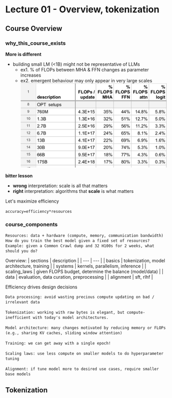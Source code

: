 # Lecture 01 - Overview, tokenization
## Course Overview
### why_this_course_exists
**More is different**
* building small LM (<1B) might not be representative of LLMs
    * ex1. % of FLOPs between MHA & FFN changes as parameter increases
    * ex2. emergent behaviour may only appear in very large scales
![img](./figs/Fe1DRg0XkAQ2aiA.jpeg)

**bitter lesson**
* **wrong** interpretation: scale is all that matters
* **right** interpretation: algorithms that **scale** is what matters

Let's maximize efficiency

`accuracy=efficiency*resources`

### course_components
```
Resources: data + hardware (compute, memory, communication bandwidth)
How do you train the best model given a fixed set of resources?
Example: given a Common Crawl dump and 32 H100s for 2 weeks, what should you do?
```

Overview:
| sections | description |
| --- | --- |
| basics | tokenization, model architecture, training |
| systems | kernels, parallelism, inference |
| scaling_laws | given FLOPS budget, determine the balance (model/data) |
| data | evaluation, data curation, preprocessing |
| alignment | sft, rlhf |


Efficiency drives design decisions
```
Data processing: avoid wasting precious compute updating on bad / irrelevant data
    
Tokenization: working with raw bytes is elegant, but compute-inefficient with today's model architectures.
    
Model architecture: many changes motivated by reducing memory or FLOPs (e.g., sharing KV caches, sliding window attention)
    
Training: we can get away with a single epoch!
    
Scaling laws: use less compute on smaller models to do hyperparameter tuning
    
Alignment: if tune model more to desired use cases, require smaller base models
```

## Tokenization
